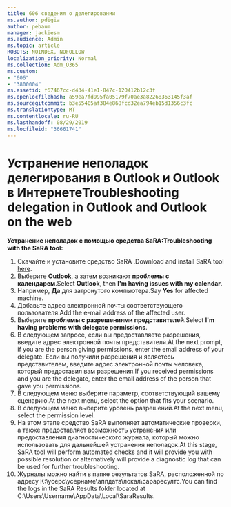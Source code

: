 ```yaml
---
title: 606 сведения о делегировании
ms.author: pdigia
author: pebaum
manager: jackiesm
ms.audience: Admin
ms.topic: article
ROBOTS: NOINDEX, NOFOLLOW
localization_priority: Normal
ms.collection: Adm_O365
ms.custom:
- "606"
- "3800004"
ms.assetid: f67467cc-d434-41e1-847c-120412b12c3f
ms.openlocfilehash: a59ea7fd995fa05179f70ae3a82268363145f3af
ms.sourcegitcommit: b3e55405af384e868fcd32ea794eb15d1356c3fc
ms.translationtype: MT
ms.contentlocale: ru-RU
ms.lasthandoff: 08/29/2019
ms.locfileid: "36661741"
---
```

# <a name="troubleshooting-delegation-in-outlook-and-outlook-on-the-web"></a><span data-ttu-id="c7dbe-102">Устранение неполадок делегирования в Outlook и Outlook в Интернете</span><span class="sxs-lookup"><span data-stu-id="c7dbe-102">Troubleshooting delegation in Outlook and Outlook on the web</span></span>

<span data-ttu-id="c7dbe-103">**Устранение неполадок с помощью средства SaRA:**</span><span class="sxs-lookup"><span data-stu-id="c7dbe-103">**Troubleshooting with the SaRA tool:**</span></span>

1. <span data-ttu-id="c7dbe-104">Скачайте и установите средство SaRA [](https://aka.ms/SaRA-SkypeForBusinessSignIn).</span><span class="sxs-lookup"><span data-stu-id="c7dbe-104">Download and install SaRA tool [here](https://aka.ms/SaRA-SkypeForBusinessSignIn).</span></span>
1. <span data-ttu-id="c7dbe-105">Выберите **Outlook**, а затем возникают **проблемы с календарем**.</span><span class="sxs-lookup"><span data-stu-id="c7dbe-105">Select **Outlook**, then **I'm having issues with my calendar**.</span></span>
1. <span data-ttu-id="c7dbe-106">Например, **Да** для затронутого компьютера.</span><span class="sxs-lookup"><span data-stu-id="c7dbe-106">Say **Yes** for affected machine.</span></span>
1. <span data-ttu-id="c7dbe-107">Добавьте адрес электронной почты соответствующего пользователя.</span><span class="sxs-lookup"><span data-stu-id="c7dbe-107">Add the e-mail address of the affected user.</span></span>
1. <span data-ttu-id="c7dbe-108">Выберите **проблемы с разрешениями представителей**.</span><span class="sxs-lookup"><span data-stu-id="c7dbe-108">Select **I'm having problems with delegate permissions**.</span></span>
1. <span data-ttu-id="c7dbe-109">В следующем запросе, если вы предоставляете разрешения, введите адрес электронной почты представителя.</span><span class="sxs-lookup"><span data-stu-id="c7dbe-109">At the next prompt, if you are the person giving permissions, enter the email address of your delegate.</span></span> <span data-ttu-id="c7dbe-110">Если вы получили разрешения и являетесь представителем, введите адрес электронной почты человека, который предоставил вам разрешения.</span><span class="sxs-lookup"><span data-stu-id="c7dbe-110">If you received permissions and you are the delegate, enter the email address of the person that gave you permissions.</span></span>
1. <span data-ttu-id="c7dbe-111">В следующем меню выберите параметр, соответствующий вашему сценарию.</span><span class="sxs-lookup"><span data-stu-id="c7dbe-111">At the next menu, select the option that fits your scenario.</span></span>
1. <span data-ttu-id="c7dbe-112">В следующем меню выберите уровень разрешений.</span><span class="sxs-lookup"><span data-stu-id="c7dbe-112">At the next menu, select the permission level.</span></span>
1. <span data-ttu-id="c7dbe-113">На этом этапе средство SaRA выполняет автоматические проверки, а также предоставляет возможность устранения или предоставления диагностического журнала, который можно использовать для дальнейшей устранения неполадок.</span><span class="sxs-lookup"><span data-stu-id="c7dbe-113">At this stage, SaRA tool will perform automated checks and it will provide you with possible resolution or alternatively will provide a diagnostic log that can be used for further troubleshooting.</span></span>
1. <span data-ttu-id="c7dbe-114">Журналы можно найти в папке результатов SaRA, расположенной по адресу К:\усерс\усернаме\аппдата\локал\сараресултс.</span><span class="sxs-lookup"><span data-stu-id="c7dbe-114">You can find the logs in the SaRA Results folder located at C:\Users\Username\AppData\Local\SaraResults.</span></span>

